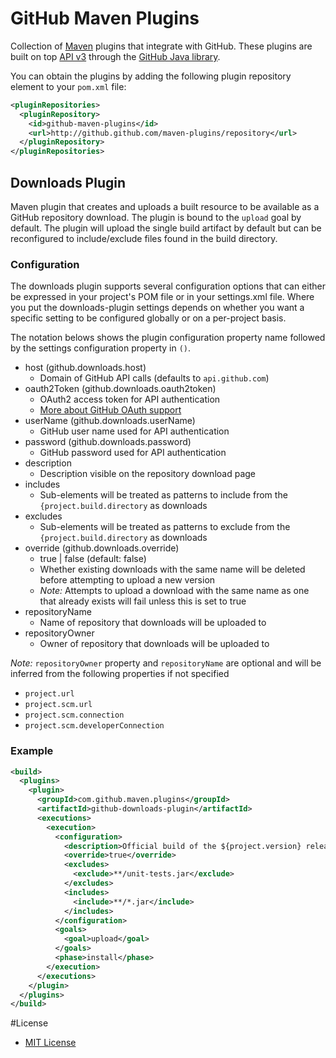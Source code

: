 # GitHub Maven Plugins
Collection of [Maven](http://maven.apache.org/) plugins that integrate with GitHub.
These plugins are built on top [API v3](http://developer.github.com/) through the
[GitHub Java library](https://github.com/eclipse/egit-github/tree/master/org.eclipse.egit.github.core).

You can obtain the plugins by adding the following plugin repository element to your `pom.xml` file:

```xml
<pluginRepositories>
  <pluginRepository>
    <id>github-maven-plugins</id>
    <url>http://github.github.com/maven-plugins/repository</url>
  </pluginRepository>
</pluginRepositories>
```

## Downloads Plugin
Maven plugin that creates and uploads a built resource to be available as a
GitHub repository download.  The plugin is bound to the `upload` goal by default.
The plugin will upload the single build artifact by default but can be reconfigured
to include/exclude files found in the build directory.

### Configuration
The downloads plugin supports several configuration options that can either
be expressed in your project's POM file or in your settings.xml file.  Where
you put the downloads-plugin settings depends on whether you want a specific
setting to be configured globally or on a per-project basis.

The notation belows shows the plugin configuration property name followed
by the settings configuration property in `()`.

* host (github.downloads.host)
  * Domain of GitHub API calls (defaults to `api.github.com`)
* oauth2Token (github.downloads.oauth2token)
  * OAuth2 access token for API authentication
  * [More about GitHub OAuth support](http://developer.github.com/v3/oauth/)
* userName (github.downloads.userName)
  * GitHub user name used for API authentication
* password (github.downloads.password)
  * GitHub password used for API authentication
* description
  * Description visible on the repository download page
* includes
  * Sub-elements will be treated as patterns to include from the `{project.build.directory` as downloads
* excludes
  * Sub-elements will be treated as patterns to exclude from the `{project.build.directory` as downloads
* override (github.downloads.override)
  * true | false (default: false)
  * Whether existing downloads with the same name will be deleted before attempting to upload a new version
  * *Note:* Attempts to upload a download with the same name as one that already exists will fail unless this is set to true
* repositoryName
  * Name of repository that downloads will be uploaded to
* repositoryOwner
  * Owner of repository that downloads will be uploaded to

*Note:* `repositoryOwner` property and `repositoryName` are optional and will be inferred from the following properties if not specified

 * `project.url`
 * `project.scm.url`
 * `project.scm.connection`
 * `project.scm.developerConnection`

### Example
```xml
<build>
  <plugins>
    <plugin>
      <groupId>com.github.maven.plugins</groupId>
      <artifactId>github-downloads-plugin</artifactId>
      <executions>
        <execution>
          <configuration>
            <description>Official build of the ${project.version} release</description>
            <override>true</override>
            <excludes>
              <exclude>**/unit-tests.jar</exclude>
            </excludes>
            <includes>
              <include>**/*.jar</include>
            </includes>
          </configuration>
          <goals>
            <goal>upload</goal>
          </goals>
          <phase>install</phase>
        </execution>
      </executions>
    </plugin>
  </plugins>
</build>
```

#License
* [MIT License](http://www.opensource.org/licenses/mit-license.php)
